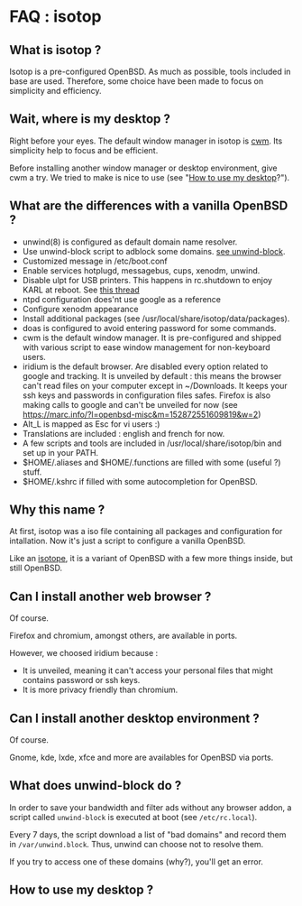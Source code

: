 # FAQ : isotop

## What is isotop ?

Isotop is a pre-configured OpenBSD.
As much as possible, tools included in base are used.
Therefore, some choice have been made to focus on simplicity and
efficiency.

## Wait, where is my desktop ?

Right before your eyes.
The default window manager in isotop is
[cwm](https://man.openbsd.org/cwm). Its simplicity help to focus and be
efficient.

Before installing another window manager or desktop environment, give
cwm a try. We tried to make is nice to use 
(see "[How to use my desktop](#cwmtuto)?").

## What are the differences with a vanilla OpenBSD ?

* unwind(8) is configured as default domain name resolver.
* Use unwind-block script to adblock some domains. 
  [see unwind-block](#unwind-block).
* Customized message in /etc/boot.conf
* Enable services hotplugd, messagebus, cups, xenodm, unwind.
* Disable ulpt for USB printers. This happens in rc.shutdown to enjoy
  KARL at reboot. 
  See [this thread](https://marc.info/?l=openbsd-misc&m=155746672110488&w=2)
* ntpd configuration does'nt use google as a reference
* Configure xenodm appearance
* Install additional packages 
  (see /usr/local/share/isotop/data/packages).
* doas is configured to avoid entering password for some commands.
* cwm is the default window manager. It is pre-configured and shipped
  with various script to ease window management for non-keyboard users.
* iridium is the default browser. Are disabled every option related to
  google and tracking. It is unveiled by default :
  this means the browser can't read files on your computer except in
  ~/Downloads. It keeps your ssh keys and passwords in configuration
  files safes. 
  Firefox is also making calls to google and can't be unveiled for now (see
  <https://marc.info/?l=openbsd-misc&m=152872551609819&w=2>)
* Alt_L is mapped as Esc for vi users :)
* Translations are included : english and french for now.
* A few scripts and tools are included in /usr/local/share/isotop/bin
  and set up in your PATH.
* $HOME/.aliases and $HOME/.functions are filled with some (useful ?) stuff.
* $HOME/.kshrc if filled with some autocompletion for OpenBSD.


## Why this name ?

At first, isotop was a iso file containing all packages and
configuration for intallation.
Now it's just a script to configure a vanilla OpenBSD.

Like an [isotope](https://en.wikipedia.org/wiki/Isotope), it is a
variant of OpenBSD with a few more things inside, but still OpenBSD.


## Can I install another web browser ?

Of course.

Firefox and chromium, amongst others, are available in ports.

However, we choosed iridium because : 

* It is unveiled, meaning it can't access your personal files that might
  contains password or ssh keys.
* It is more privacy friendly than chromium.


## Can I install another desktop environment ?

Of course.

Gnome, kde, lxde, xfce and more are availables for OpenBSD via ports.

## What does unwind-block do ?
<span id="unwind-block"></span>

In order to save your bandwidth and filter ads without any browser
addon, a script called ``unwind-block`` is executed at boot (see
``/etc/rc.local``).

Every 7 days, the script download a list of "bad domains" and record
them in ``/var/unwind.block``. Thus, unwind can choose not to resolve
them.

If you try to access one of these domains (why?), you'll get an error.

## How to use my desktop ?
<span id="cwmtuto"></span>

